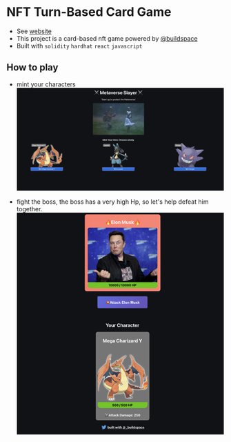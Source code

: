 # NFT Turn-Based Card Game

- See [website](https://nft-turn-based-card-game.vercel.app/)
- This project is a card-based nft game powered by [@buildspace](https://app.buildspace.so/)
- Built with `solidity` `hardhat` `react` `javascript`

## How to play

- mint your characters
  ![Mint your Characters](defaultCharacters.png)

- fight the boss, the boss has a very high Hp, so let's help defeat him together.
  ![attackBoss](attackBoss.png)
